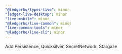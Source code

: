 ```yaml
---
"@ledgerhq/types-live": minor
"ledger-live-desktop": minor
"live-mobile": minor
"@ledgerhq/live-common": minor
"live-common-tools": minor
"@ledgerhq/live-cli": minor
---
```


Add Persistence, Quicksilver, SecretNetwork, Stargaze
